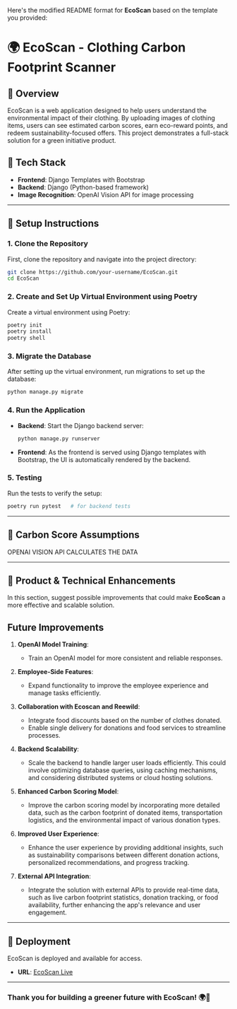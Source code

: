 Here's the modified README format for **EcoScan** based on the template you provided:


# 🌍 EcoScan - Clothing Carbon Footprint Scanner

## 📜 Overview
EcoScan is a web application designed to help users understand the environmental impact of their clothing. By uploading images of clothing items, users can see estimated carbon scores, earn eco-reward points, and redeem sustainability-focused offers. This project demonstrates a full-stack solution for a green initiative product.

## 🔧 Tech Stack
- **Frontend**: Django Templates with Bootstrap
- **Backend**: Django (Python-based framework)
- **Image Recognition**: OpenAI Vision API for image processing

---

## 🚀 Setup Instructions

### 1. **Clone the Repository**  
   First, clone the repository and navigate into the project directory:
   ```bash
   git clone https://github.com/your-username/EcoScan.git
   cd EcoScan
   ```

### 2. **Create and Set Up Virtual Environment using Poetry**  
   Create a virtual environment using Poetry:
   ```bash
   poetry init
   poetry install
   poetry shell
   ```

### 3. **Migrate the Database**  
   After setting up the virtual environment, run migrations to set up the database:
   ```bash
   python manage.py migrate
   ```

### 4. **Run the Application**
   - **Backend**: Start the Django backend server:
     ```bash
     python manage.py runserver
     ```
   - **Frontend**: As the frontend is served using Django templates with Bootstrap, the UI is automatically rendered by the backend.

### 5. **Testing**  
   Run the tests to verify the setup:
   ```bash
   poetry run pytest   # for backend tests
   ```

---

## 🌱 Carbon Score Assumptions

OPENAI VISION API CALCULATES THE DATA

---

## 🌟 Product & Technical Enhancements

In this section, suggest possible improvements that could make **EcoScan** a more effective and scalable solution.
## Future Improvements

1. **OpenAI Model Training**:
   - Train an OpenAI model for more consistent and reliable responses.

2. **Employee-Side Features**:
   - Expand functionality to improve the employee experience and manage tasks efficiently.

3. **Collaboration with Ecoscan and Reewild**:
   - Integrate food discounts based on the number of clothes donated.
   - Enable single delivery for donations and food services to streamline processes.

4. **Backend Scalability**:
   - Scale the backend to handle larger user loads efficiently. This could involve optimizing database queries, using caching mechanisms, and considering distributed systems or cloud hosting solutions.

5. **Enhanced Carbon Scoring Model**:
   - Improve the carbon scoring model by incorporating more detailed data, such as the carbon footprint of donated items, transportation logistics, and the environmental impact of various donation types.

6. **Improved User Experience**:
   - Enhance the user experience by providing additional insights, such as sustainability comparisons between different donation actions, personalized recommendations, and progress tracking.

7. **External API Integration**:
   - Integrate the solution with external APIs to provide real-time data, such as live carbon footprint statistics, donation tracking, or food availability, further enhancing the app's relevance and user engagement.
---

## 📲 Deployment

EcoScan is deployed and available for access.

- **URL**: [EcoScan Live](https://rakrsa.pythonanywhere.com)

---

### Thank you for building a greener future with EcoScan! 🌍💚
